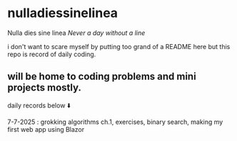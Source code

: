 # nulladiessinelinea
Nulla dies sine linea
*Never a day without a line*

i don't want to scare myself by putting too grand of a README here but this repo is record of daily coding.

will be home to coding problems and mini projects mostly. 
-----------------------------
daily records below ⬇️

7-7-2025 : grokking algorithms ch.1, exercises, binary search, making my first web app using Blazor
